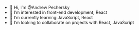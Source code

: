 - 👋 Hi, I’m @Andrew Pechersky
- 👀 I’m interested in front-end development, React
- 🌱 I’m currently learning JavaScript, React
- 💞️ I’m looking to collaborate on projects with React, JavaScript
